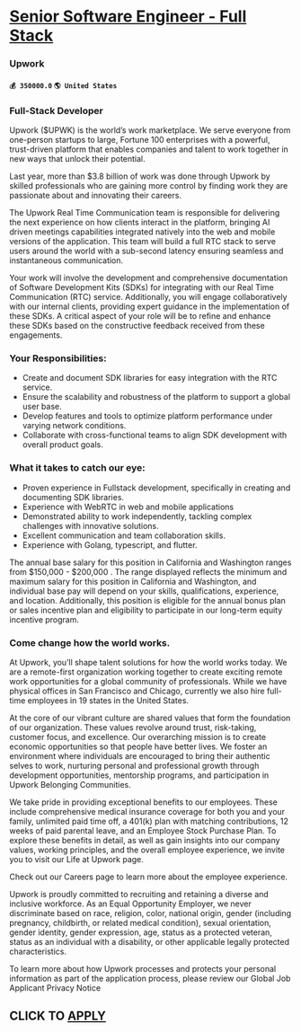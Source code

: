 # [Senior Software Engineer - Full Stack](https://www.remotewlb.com/apply/senior-software-engineer-full-stack-79204)  
### Upwork  
#### `💰 350000.0` `🌎 United States`  

### Full-Stack Developer

Upwork ($UPWK) is the world’s work marketplace. We serve everyone from one-person startups to large, Fortune 100 enterprises with a powerful, trust-driven platform that enables companies and talent to work together in new ways that unlock their potential.

Last year, more than $3.8 billion of work was done through Upwork by skilled professionals who are gaining more control by finding work they are passionate about and innovating their careers.

The Upwork Real Time Communication team is responsible for delivering the next experience on how clients interact in the platform, bringing AI driven meetings capabilities integrated natively into the web and mobile versions of the application. This team will build a full RTC stack to serve users around the world with a sub-second latency ensuring seamless and instantaneous communication.

Your work will involve the development and comprehensive documentation of Software Development Kits (SDKs) for integrating with our Real Time Communication (RTC) service. Additionally, you will engage collaboratively with our internal clients, providing expert guidance in the implementation of these SDKs. A critical aspect of your role will be to refine and enhance these SDKs based on the constructive feedback received from these engagements.

### Your Responsibilities:

  * Create and document SDK libraries for easy integration with the RTC service.
  * Ensure the scalability and robustness of the platform to support a global user base.
  * Develop features and tools to optimize platform performance under varying network conditions.
  * Collaborate with cross-functional teams to align SDK development with overall product goals.

### What it takes to catch our eye:

  * Proven experience in Fullstack development, specifically in creating and documenting SDK libraries.
  * Experience with WebRTC in web and mobile applications
  * Demonstrated ability to work independently, tackling complex challenges with innovative solutions.
  * Excellent communication and team collaboration skills.
  * Experience with Golang, typescript, and flutter.

The annual base salary for this position in California and Washington ranges from $150,000 - $200,000 . The range displayed reflects the minimum and maximum salary for this position in California and Washington, and individual base pay will depend on your skills, qualifications, experience, and location. Additionally, this position is eligible for the annual bonus plan or sales incentive plan and eligibility to participate in our long-term equity incentive program.

### Come change how the world works.

At Upwork, you’ll shape talent solutions for how the world works today. We are a remote-first organization working together to create exciting remote work opportunities for a global community of professionals. While we have physical offices in San Francisco and Chicago, currently we also hire full-time employees in 19 states in the United States.

At the core of our vibrant culture are shared values that form the foundation of our organization. These values revolve around trust, risk-taking, customer focus, and excellence. Our overarching mission is to create economic opportunities so that people have better lives. We foster an environment where individuals are encouraged to bring their authentic selves to work, nurturing personal and professional growth through development opportunities, mentorship programs, and participation in Upwork Belonging Communities.

We take pride in providing exceptional benefits to our employees. These include comprehensive medical insurance coverage for both you and your family, unlimited paid time off, a 401(k) plan with matching contributions, 12 weeks of paid parental leave, and an Employee Stock Purchase Plan. To explore these benefits in detail, as well as gain insights into our company values, working principles, and the overall employee experience, we invite you to visit our Life at Upwork page.

Check out our Careers page to learn more about the employee experience.

Upwork is proudly committed to recruiting and retaining a diverse and inclusive workforce. As an Equal Opportunity Employer, we never discriminate based on race, religion, color, national origin, gender (including pregnancy, childbirth, or related medical condition), sexual orientation, gender identity, gender expression, age, status as a protected veteran, status as an individual with a disability, or other applicable legally protected characteristics.

To learn more about how Upwork processes and protects your personal information as part of the application process, please review our Global Job Applicant Privacy Notice

  
## CLICK TO [APPLY](https://www.remotewlb.com/apply/senior-software-engineer-full-stack-79204)

